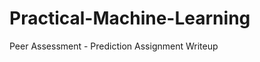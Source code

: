 Practical-Machine-Learning
==========================

Peer Assessment - Prediction Assignment Writeup